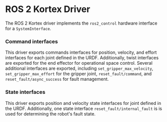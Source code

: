 # ROS 2 Kortex Driver
The ROS 2 Kortex driver implements the `ros2_control` hardware interface for a `SystemInterface`. 

### Command interfaces
This driver exports commands interfaces for position, velocity, and effort interfaces for each joint defined in the URDF.
Additionally, twist interfaces are exported for the end effector for operational space control. 
Several additional interfaces are exported, including `set_gripper_max_velocity`, `set_gripper_max_effort` for the gripper joint, 
`reset_fault/command`, and `reset_fault/async_success` for fault management.


### State interfaces
This driver exports position and velocity state interfaces for joint defined in the URDF.
Additionally, one state interface `reset_fault/internal_fault` is is used for determining the robot's fault state.



